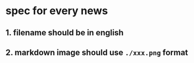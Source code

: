 # spec for every news

## 1. filename should be in english

## 2. markdown image should use `./xxx.png` format
